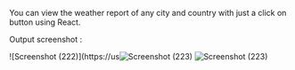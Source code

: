 You can view the weather report of any city and country with just a click on button using React.

Output screenshot : 

![Screenshot (222)](https://us![Screenshot (223)](https://user-images.githubusercontent.com/55314761/120843827-31692600-c58c-11eb-9f8f-de0d78db0afc.png)
![Screenshot (223)](https://user-images.githubusercontent.com/55314761/120843929-5362a880-c58c-11eb-9383-456b3e5cf567.png)
